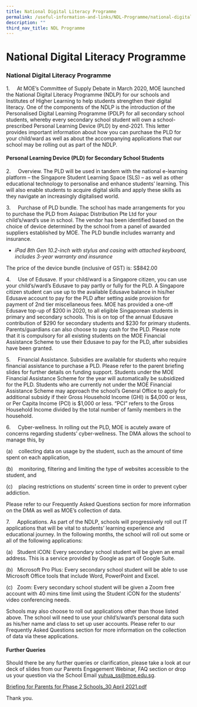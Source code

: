 ```yaml
---
title: National Digital Literacy Programme
permalink: /useful-information-and-links/NDL-Programme/national-digital-literacy-programme
description: ""
third_nav_title: NDL Programme
---
```

# **National Digital Literacy Programme**

### National Digital Literacy Programme

1.     At MOE’s Committee of Supply Debate in March 2020, MOE launched the National Digital Literacy Programme (NDLP) for our schools and Institutes of Higher Learning to help students strengthen their digital literacy. One of the components of the NDLP is the introduction of the Personalised Digital Learning Programme (PDLP) for all secondary school students, whereby every secondary school student will own a school-prescribed Personal Learning Device (PLD) by end-2021. This letter provides important information about how you can purchase the PLD for your child/ward as well as about the accompanying applications that our school may be rolling out as part of the NDLP.  

  

#### **Personal Learning Device (PLD) for Secondary School Students**

2.     Overview. The PLD will be used in tandem with the national e-learning platform – the Singapore Student Learning Space (SLS) – as well as other educational technology to personalise and enhance students’ learning. This will also enable students to acquire digital skills and apply these skills as they navigate an increasingly digitalised world.  

3.     Purchase of PLD bundle. The school has made arrangements for you to purchase the PLD from Asiapac Distribution Pte Ltd for your child’s/ward’s use in school. The vendor has been identified based on the choice of device determined by the school from a panel of awarded suppliers established by MOE. The PLD bundle includes warranty and insurance. 

*   _iPad 8th Gen 10.2-inch with stylus and casing with attached keyboard, includes 3-year warranty and insurance_

The price of the device bundle (inclusive of GST) is: S$842.00 

4.     Use of Edusave. If your child/ward is a Singapore citizen, you can use your child’s/ward’s Edusave to pay partly or fully for the PLD. A Singapore citizen student can use up to the available Edusave balance in his/her Edusave account to pay for the PLD after setting aside provision for payment of 2nd tier miscellaneous fees. MOE has provided a one-off Edusave top-up of $200 in 2020, to all eligible Singaporean students in primary and secondary schools. This is on top of the annual Edusave contribution of $290 for secondary students and $230 for primary students. Parents/guardians can also choose to pay cash for the PLD. Please note that it is compulsory for all existing students on the MOE Financial Assistance Scheme to use their Edusave to pay for the PLD, after subsidies have been granted.

5.     Financial Assistance. Subsidies are available for students who require financial assistance to purchase a PLD. Please refer to the parent briefing slides for further details on funding support. Students under the MOE Financial Assistance Scheme for the year will automatically be subsidized for the PLD. Students who are currently not under the MOE Financial Assistance Scheme may approach the school’s General Office to apply for additional subsidy if their Gross Household Income (GHI) is $4,000 or less, or Per Capita Income (PCI) is $1,000 or less. “PCI” refers to the Gross Household Income divided by the total number of family members in the household.

6.     Cyber-wellness. In rolling out the PLD, MOE is acutely aware of concerns regarding students’ cyber-wellness. The DMA allows the school to manage this, by

  

(a)    collecting data on usage by the student, such as the amount of time spent on each application,

(b)    monitoring, filtering and limiting the type of websites accessible to the student, and

(c)    placing restrictions on students’ screen time in order to prevent cyber addiction.

Please refer to our Frequently Asked Questions section for more information on the DMA as well as MOE’s collection of data.

7.     Applications. As part of the NDLP, schools will progressively roll out IT applications that will be vital to students’ learning experience and educational journey. In the following months, the school will roll out some or all of the following applications:

(a)   Student iCON: Every secondary school student will be given an email address. This is a service provided by Google as part of Google Suite.

(b)   Microsoft Pro Plus: Every secondary school student will be able to use Microsoft Office tools that include Word, PowerPoint and Excel.

(c)   Zoom: Every secondary school student will be given a Zoom free account with 40 mins time limit using the Student iCON for the students’ video conferencing needs. 

Schools may also choose to roll out applications other than those listed above. The school will need to use your child’s/ward’s personal data such as his/her name and class to set up user accounts. Please refer to our Frequently Asked Questions section for more information on the collection of data via these applications.

  

#### **Further Queries**

Should there be any further queries or clarification, please take a look at our deck of slides from our Parents Engagement Webinar, FAQ section or drop us your question via the School Email [yuhua_ss@moe.edu.sg](yuhua_ss@moe.edu.sg).

[Briefing for Parents for Phase 2 Schools_30 April 2021.pdf](/files/Briefing%20for%20Parents%20for%20Phase%202%20Schools_30%20April%202021%20for%20sharing.pdf)

  

Thank you.